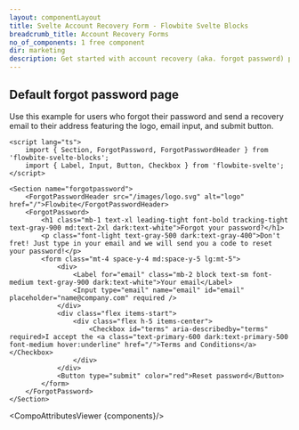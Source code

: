 ```yaml
---
layout: componentLayout
title: Svelte Account Recovery Form - Flowbite Svelte Blocks
breadcrumb_title: Account Recovery Forms
no_of_components: 1 free component
dir: marketing
description: Get started with account recovery (aka. forgot password) pages to allow users to reset their password using an email based on multiple layouts and styles.
---
```


<script>
  import { TableProp, TableDefaultRow, CompoAttributesViewer } from '../utils'
  const components = 'ForgotPassword, ForgotPasswordHeader, Section'
</script>

## Default forgot password page

Use this example for users who forgot their password and send a recovery email to their address featuring the logo, email input, and submit button.

```svelte example
<script lang="ts">
	import { Section, ForgotPassword, ForgotPasswordHeader } from 'flowbite-svelte-blocks';
	import { Label, Input, Button, Checkbox } from 'flowbite-svelte';
</script>

<Section name="forgotpassword">
	<ForgotPasswordHeader src="/images/logo.svg" alt="logo" href="/">Flowbite</ForgotPasswordHeader>
	<ForgotPassword>
		<h1 class="mb-1 text-xl leading-tight font-bold tracking-tight text-gray-900 md:text-2xl dark:text-white">Forgot your password?</h1>
		<p class="font-light text-gray-500 dark:text-gray-400">Don't fret! Just type in your email and we will send you a code to reset your password!</p>
		<form class="mt-4 space-y-4 md:space-y-5 lg:mt-5">
			<div>
				<Label for="email" class="mb-2 block text-sm font-medium text-gray-900 dark:text-white">Your email</Label>
				<Input type="email" name="email" id="email" placeholder="name@company.com" required />
			</div>
			<div class="flex items-start">
				<div class="flex h-5 items-center">
					<Checkbox id="terms" aria-describedby="terms" required>I accept the <a class="text-primary-600 dark:text-primary-500 font-medium hover:underline" href="/">Terms and Conditions</a></Checkbox>
				</div>
			</div>
			<Button type="submit" color="red">Reset password</Button>
		</form>
	</ForgotPassword>
</Section>
```

<CompoAttributesViewer {components}/>
